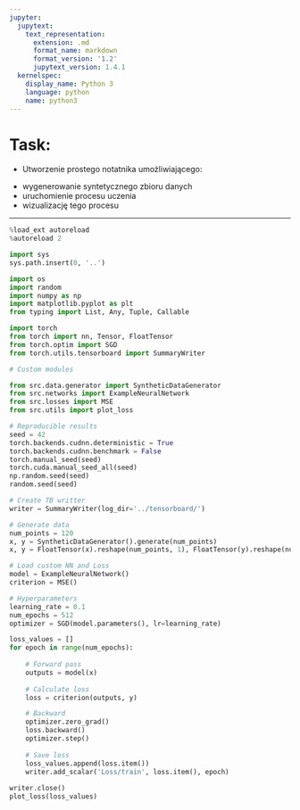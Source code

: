 ```yaml
---
jupyter:
  jupytext:
    text_representation:
      extension: .md
      format_name: markdown
      format_version: '1.2'
      jupytext_version: 1.4.1
  kernelspec:
    display_name: Python 3
    language: python
    name: python3
---
```


# Task:
 -  Utworzenie prostego notatnika umożliwiającego: 
  * wygenerowanie syntetycznego zbioru danych
  * uruchomienie procesu uczenia
  * wizualizację tego procesu


---

```python
%load_ext autoreload
%autoreload 2
```

```python
import sys
sys.path.insert(0, '..')
```

```python
import os
import random
import numpy as np
import matplotlib.pyplot as plt
from typing import List, Any, Tuple, Callable
```

```python
import torch
from torch import nn, Tensor, FloatTensor
from torch.optim import SGD
from torch.utils.tensorboard import SummaryWriter
```

```python
# Custom modules

from src.data.generator import SyntheticDataGenerator
from src.networks import ExampleNeuralNetwork
from src.losses import MSE
from src.utils import plot_loss
```

```python
# Reproducible results
seed = 42
torch.backends.cudnn.deterministic = True
torch.backends.cudnn.benchmark = False
torch.manual_seed(seed)
torch.cuda.manual_seed_all(seed)
np.random.seed(seed)
random.seed(seed)
```

```python
# Create TB writter
writer = SummaryWriter(log_dir='../tensorboard/')
```

```python
# Generate data
num_points = 120
x, y = SyntheticDataGenerator().generate(num_points)
x, y = FloatTensor(x).reshape(num_points, 1), FloatTensor(y).reshape(num_points, 1)
```

```python
# Load custom NN and Loss
model = ExampleNeuralNetwork()
criterion = MSE()
```

```python
# Hyperparameters
learning_rate = 0.1
num_epochs = 512
optimizer = SGD(model.parameters(), lr=learning_rate)
```

```python
loss_values = []
for epoch in range(num_epochs):
    
    # Forward pass
    outputs = model(x)
    
    # Calculate loss
    loss = criterion(outputs, y)

    # Backward
    optimizer.zero_grad()
    loss.backward()
    optimizer.step()
    
    # Save loss
    loss_values.append(loss.item())
    writer.add_scalar('Loss/train', loss.item(), epoch)
       
writer.close()
plot_loss(loss_values)
```
